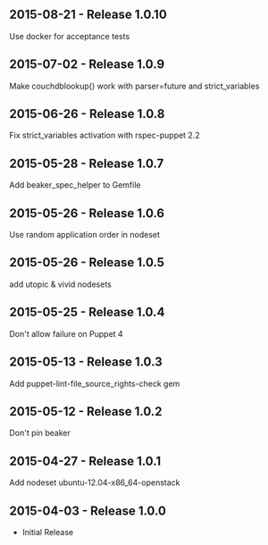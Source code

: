 ## 2015-08-21 - Release 1.0.10

Use docker for acceptance tests

## 2015-07-02 - Release 1.0.9

Make couchdblookup() work with parser=future and strict_variables

## 2015-06-26 - Release 1.0.8

Fix strict_variables activation with rspec-puppet 2.2

## 2015-05-28 - Release 1.0.7

Add beaker_spec_helper to Gemfile

## 2015-05-26 - Release 1.0.6

Use random application order in nodeset

## 2015-05-26 - Release 1.0.5

add utopic & vivid nodesets

## 2015-05-25 - Release 1.0.4

Don't allow failure on Puppet 4

## 2015-05-13 - Release 1.0.3

Add puppet-lint-file_source_rights-check gem

## 2015-05-12 - Release 1.0.2

Don't pin beaker

## 2015-04-27 - Release 1.0.1

Add nodeset ubuntu-12.04-x86_64-openstack

## 2015-04-03 - Release 1.0.0

- Initial Release
